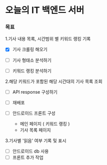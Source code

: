 # 오늘의 IT 백엔드 서버
### 목표

1.기사 내용 목록, 시간범위 별 키워드 랭킹 기록

-[x] 기사 크롤링 해오기
-[ ] 기사 형태소 분석하기
-[ ] 키워드 랭킹 분석하기 


2.해당 키워드가 포함된 해당 시간대의 기사 목록 조회

-[ ] API response 구성하기
-[ ] 재배포
-[ ] 안드로이드 프론트 구성
    
    
    - 메인 페이지 ( 키워드 랭킹 )
    - 기사 목록 페이지 
    

3.기사별 '읽음' 여부 기록 및 표시

-[ ] 안드로이드 db 사용
-[ ] 프론트 추가 작업